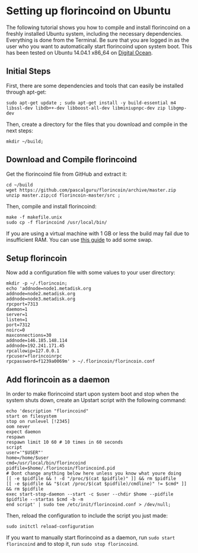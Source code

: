 Setting up florincoind on Ubuntu
==============================

The following tutorial shows you how to compile and install florincoind on a freshly installed Ubuntu system, including the necessary dependencies. Everything is done from the Terminal. Be sure that you are logged in as the user who you want to automatically start florincoind upon system boot. This has been tested on Ubuntu 14.04.1 x86_64 on [Digital Ocean](http://digitalocean.com).

Initial Steps
-------------

First, there are some dependencies and tools that can easily be installed through apt-get:

    sudo apt-get update ; sudo apt-get install -y build-essential m4 libssl-dev libdb++-dev libboost-all-dev libminiupnpc-dev zip libgmp-dev

Then, create a directory for the files that you download and compile in the next steps:

    mkdir ~/build;

Download and Compile florincoind
--------------------------------

Get the florincoind file from GitHub and extract it:

    cd ~/build
    wget https://github.com/pascalguru/florincoin/archive/master.zip
    unzip master.zip;cd florincoin-master/src ;

Then, compile and install florincoind:

    make -f makefile.unix
    sudo cp -f florincoind /usr/local/bin/

If you are using a virtual machine with 1 GB or less the build may fail due to insufficient RAM. You can use [this guide](https://www.digitalocean.com/community/tutorials/how-to-add-swap-on-ubuntu-12-04) to add some swap.

Setup florincoin
----------------

Now add a configuration file with some values to your user directory:

    mkdir -p ~/.florincoin;
    echo 'addnode=node1.metadisk.org
    addnode=node2.metadisk.org
    addnode=node3.metadisk.org
    rpcport=7313
    daemon=1
    server=1
    listen=1
    port=7312
    noirc=0
    maxconnections=30
    addnode=146.185.148.114
    addnode=192.241.171.45
    rpcallowip=127.0.0.1
    rpcuser=florincoinrpc
    rpcpassword=f1239a0069m' > ~/.florincoin/florincoin.conf

Add florincoin as a daemon
------------------------

In order to make florincoind start upon system boot and stop when the system shuts down, create an Upstart script with the following command:

    echo 'description "florincoind"
    start on filesystem
    stop on runlevel [!2345]
    oom never
    expect daemon
    respawn
    respawn limit 10 60 # 10 times in 60 seconds
    script
    user='"$USER"'
    home=/home/$user
    cmd=/usr/local/bin/florincoind
    pidfile=$home/.florincoin/florincoind.pid
    # Dont change anything below here unless you know what youre doing
    [[ -e $pidfile && ! -d "/proc/$(cat $pidfile)" ]] && rm $pidfile
    [[ -e $pidfile && "$(cat /proc/$(cat $pidfile)/cmdline)" != $cmd* ]] && rm $pidfile
    exec start-stop-daemon --start -c $user --chdir $home --pidfile $pidfile --startas $cmd -b -m
    end script' | sudo tee /etc/init/florincoind.conf > /dev/null;

Then, reload the configuration to include the script you just made:

    sudo initctl reload-configuration

If you want to manually start florincoind as a daemon, run `sudo start florincoind` and to stop it, run `sudo stop florincoind`.

